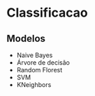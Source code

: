 # Classificacao

## Modelos

- Naive Bayes
- Árvore de decisão
- Random Florest
- SVM
- KNeighbors 
